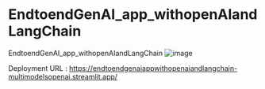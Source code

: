 # EndtoendGenAI_app_withopenAIandLangChain
EndtoendGenAI_app_withopenAIandLangChain
![image](https://github.com/user-attachments/assets/e903fd23-d042-4a32-b16d-77f8b04f7874)

Deployment URL : https://endtoendgenaiappwithopenaiandlangchain-multimodelsopenai.streamlit.app/




